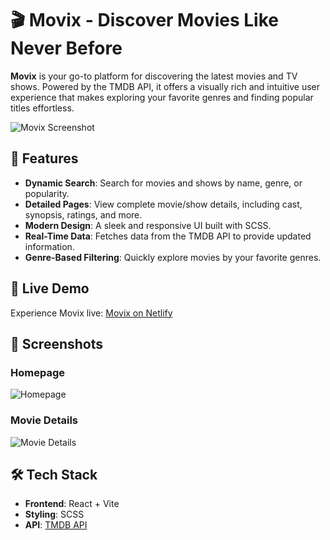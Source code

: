 # 🎬 Movix - Discover Movies Like Never Before

**Movix** is your go-to platform for discovering the latest movies and TV shows. Powered by the TMDB API, it offers a visually rich and intuitive user experience that makes exploring your favorite genres and finding popular titles effortless.

![Movix Screenshot](https://rwtportfolio.netlify.app/movix.png) <!-- Add your project screenshot URL -->

## 🌟 Features

- **Dynamic Search**: Search for movies and shows by name, genre, or popularity.
- **Detailed Pages**: View complete movie/show details, including cast, synopsis, ratings, and more.
- **Modern Design**: A sleek and responsive UI built with SCSS.
- **Real-Time Data**: Fetches data from the TMDB API to provide updated information.
- **Genre-Based Filtering**: Quickly explore movies by your favorite genres.

## 🚀 Live Demo

Experience Movix live: [Movix on Netlify](https://movixrwt.netlify.app/)

## 📸 Screenshots

### Homepage
![Homepage](https://via.placeholder.com/800x400) <!-- Add screenshot of homepage -->

### Movie Details
![Movie Details](https://via.placeholder.com/800x400) <!-- Add screenshot of movie details -->

## 🛠️ Tech Stack

- **Frontend**: React + Vite
- **Styling**: SCSS
- **API**: [TMDB API](https://www.themoviedb.org/documentation/api)
